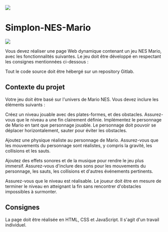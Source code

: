 ![](https://i.imgur.com/XFvRaaO.png)
# Simplon-NES-Mario
![](https://github.com/Iswenzz/Simplon-NES-Mario/assets/26555415/e6cc7b8b-c370-4604-9ebe-68b6c6aa633d)

Vous devez réaliser une page Web dynamique contenant un jeu NES Mario, avec les fonctionnalités suivantes. Le jeu doit être développé en respectant les consignes mentionnées ci-dessous :

Tout le code source doit être hébergé sur un repository Gitlab.

## Contexte du projet

Votre jeu doit être basé sur l'univers de Mario NES. Vous devez inclure les éléments suivants :

Créez un niveau jouable avec des plates-formes, et des obstacles. Assurez-vous que le niveau a une fin clairement définie.
Implémentez le personnage de Mario en tant que personnage jouable. Le personnage doit pouvoir se déplacer horizontalement, sauter pour éviter les obstacles.

Ajoutez une physique réaliste au personnage de Mario. Assurez-vous que les mouvements du personnage sont réalistes, y compris la gravité, les collisions et les sauts.
 
Ajoutez des effets sonores et de la musique pour rendre le jeu plus immersif. Assurez-vous d'inclure des sons pour les mouvements du personnage, les sauts, les collisions et d'autres événements pertinents.

Assurez-vous que le niveau est réalisable. Le joueur doit être en mesure de terminer le niveau en atteignant la fin sans rencontrer d'obstacles impossibles à surmonter.

## Consignes

La page doit être réalisée en HTML, CSS et JavaScript.
Il s'agit d'un travail individuel.

